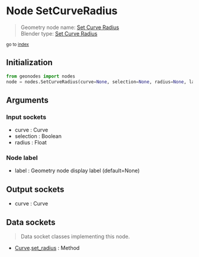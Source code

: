 
# Node SetCurveRadius

> Geometry node name: [Set Curve Radius](https://docs.blender.org/manual/en/latest/modeling/geometry_nodes/curve/set_curve_radius.html)<br>
  Blender type: [Set Curve Radius](https://docs.blender.org/api/current/bpy.types.GeometryNodeSetCurveRadius.html)
  
<sub>go to [index](/docs/index.md)</sub>

Initialization
--------------
```python
from geonodes import nodes
node = nodes.SetCurveRadius(curve=None, selection=None, radius=None, label=None)
```



## Arguments


### Input sockets

- curve : Curve
- selection : Boolean
- radius : Float

### Node label

- label : Geometry node display label (default=None)

## Output sockets

- curve : Curve

## Data sockets

> Data socket classes implementing this node.
  
  
- [Curve](/docs/sockets/Curve.md).[set_radius](/docs/sockets/Curve.md#set_radius) : Method
  
